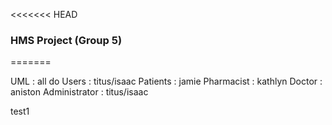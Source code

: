 <<<<<<< HEAD
### HMS Project (Group 5)
=======

UML : all do 
Users : titus/isaac
Patients : jamie
Pharmacist : kathlyn
Doctor : aniston 
Administrator : titus/isaac

test1
